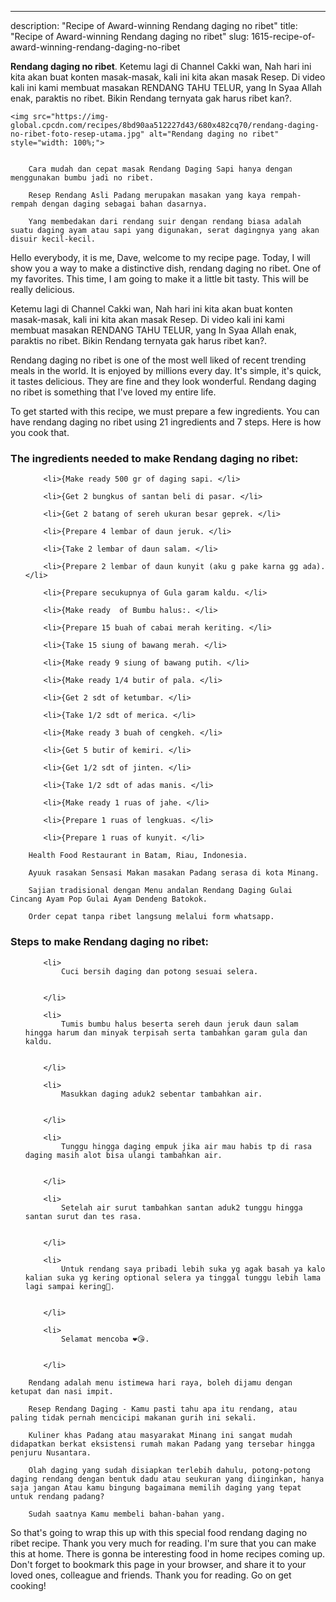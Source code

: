 ---
description: "Recipe of Award-winning Rendang daging no ribet"
title: "Recipe of Award-winning Rendang daging no ribet"
slug: 1615-recipe-of-award-winning-rendang-daging-no-ribet

<p>
	<strong>Rendang daging no ribet</strong>. 
	Ketemu lagi di Channel Cakki wan, Nah hari ini kita akan buat konten masak-masak, kali ini kita akan masak Resep. Di video kali ini kami membuat masakan RENDANG TAHU TELUR, yang In Syaa Allah enak, paraktis no ribet. Bikin Rendang ternyata gak harus ribet kan?.
</p>
<p>
	
	<img src="https://img-global.cpcdn.com/recipes/8bd90aa512227d43/680x482cq70/rendang-daging-no-ribet-foto-resep-utama.jpg" alt="Rendang daging no ribet" style="width: 100%;">
	
	
		Cara mudah dan cepat masak Rendang Daging Sapi hanya dengan menggunakan bumbu jadi no ribet.
	
		Resep Rendang Asli Padang merupakan masakan yang kaya rempah-rempah dengan daging sebagai bahan dasarnya.
	
		Yang membedakan dari rendang suir dengan rendang biasa adalah suatu daging ayam atau sapi yang digunakan, serat dagingnya yang akan disuir kecil-kecil.
	
</p>
<p>
	Hello everybody, it is me, Dave, welcome to my recipe page. Today, I will show you a way to make a distinctive dish, rendang daging no ribet. One of my favorites. This time, I am going to make it a little bit tasty. This will be really delicious.
</p>
	
<p>
	Ketemu lagi di Channel Cakki wan, Nah hari ini kita akan buat konten masak-masak, kali ini kita akan masak Resep. Di video kali ini kami membuat masakan RENDANG TAHU TELUR, yang In Syaa Allah enak, paraktis no ribet. Bikin Rendang ternyata gak harus ribet kan?.
</p>
<p>
	Rendang daging no ribet is one of the most well liked of recent trending meals in the world. It is enjoyed by millions every day. It's simple, it's quick, it tastes delicious. They are fine and they look wonderful. Rendang daging no ribet is something that I've loved my entire life.
</p>

<p>
To get started with this recipe, we must prepare a few ingredients. You can have rendang daging no ribet using 21 ingredients and 7 steps. Here is how you cook that.
</p>

<h3>The ingredients needed to make Rendang daging no ribet:</h3>

<ol>
	
		<li>{Make ready 500 gr of daging sapi. </li>
	
		<li>{Get 2 bungkus of santan beli di pasar. </li>
	
		<li>{Get 2 batang of sereh ukuran besar geprek. </li>
	
		<li>{Prepare 4 lembar of daun jeruk. </li>
	
		<li>{Take 2 lembar of daun salam. </li>
	
		<li>{Prepare 2 lembar of daun kunyit (aku g pake karna gg ada). </li>
	
		<li>{Prepare secukupnya of Gula garam kaldu. </li>
	
		<li>{Make ready  of Bumbu halus:. </li>
	
		<li>{Prepare 15 buah of cabai merah keriting. </li>
	
		<li>{Take 15 siung of bawang merah. </li>
	
		<li>{Make ready 9 siung of bawang putih. </li>
	
		<li>{Make ready 1/4 butir of pala. </li>
	
		<li>{Get 2 sdt of ketumbar. </li>
	
		<li>{Take 1/2 sdt of merica. </li>
	
		<li>{Make ready 3 buah of cengkeh. </li>
	
		<li>{Get 5 butir of kemiri. </li>
	
		<li>{Get 1/2 sdt of jinten. </li>
	
		<li>{Take 1/2 sdt of adas manis. </li>
	
		<li>{Make ready 1 ruas of jahe. </li>
	
		<li>{Prepare 1 ruas of lengkuas. </li>
	
		<li>{Prepare 1 ruas of kunyit. </li>
	
</ol>
<p>
	
		Health Food Restaurant in Batam, Riau, Indonesia.
	
		Ayuuk rasakan Sensasi Makan masakan Padang serasa di kota Minang.
	
		Sajian tradisional dengan Menu andalan Rendang Daging Gulai Cincang Ayam Pop Gulai Ayam Dendeng Batokok.
	
		Order cepat tanpa ribet langsung melalui form whatsapp.
	
</p>

<h3>Steps to make Rendang daging no ribet:</h3>

<ol>
	
		<li>
			Cuci bersih daging dan potong sesuai selera.
			
			
		</li>
	
		<li>
			Tumis bumbu halus beserta sereh daun jeruk daun salam hingga harum dan minyak terpisah serta tambahkan garam gula dan kaldu.
			
			
		</li>
	
		<li>
			Masukkan daging aduk2 sebentar tambahkan air.
			
			
		</li>
	
		<li>
			Tunggu hingga daging empuk jika air mau habis tp di rasa daging masih alot bisa ulangi tambahkan air.
			
			
		</li>
	
		<li>
			Setelah air surut tambahkan santan aduk2 tunggu hingga santan surut dan tes rasa.
			
			
		</li>
	
		<li>
			Untuk rendang saya pribadi lebih suka yg agak basah ya kalo kalian suka yg kering optional selera ya tinggal tunggu lebih lama lagi sampai kering🥰.
			
			
		</li>
	
		<li>
			Selamat mencoba ❤️😘.
			
			
		</li>
	
</ol>

<p>
	
		Rendang adalah menu istimewa hari raya, boleh dijamu dengan ketupat dan nasi impit.
	
		Resep Rendang Daging - Kamu pasti tahu apa itu rendang, atau paling tidak pernah mencicipi makanan gurih ini sekali.
	
		Kuliner khas Padang atau masyarakat Minang ini sangat mudah didapatkan berkat eksistensi rumah makan Padang yang tersebar hingga penjuru Nusantara.
	
		Olah daging yang sudah disiapkan terlebih dahulu, potong-potong daging rendang dengan bentuk dadu atau seukuran yang diinginkan, hanya saja jangan Atau kamu bingung bagaimana memilih daging yang tepat untuk rendang padang?
	
		Sudah saatnya Kamu membeli bahan-bahan yang.
	
</p>

<p>
	So that's going to wrap this up with this special food rendang daging no ribet recipe. Thank you very much for reading. I'm sure that you can make this at home. There is gonna be interesting food in home recipes coming up. Don't forget to bookmark this page in your browser, and share it to your loved ones, colleague and friends. Thank you for reading. Go on get cooking!
</p>
